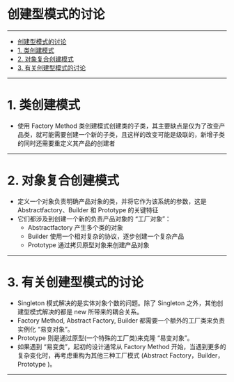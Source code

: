 # 创建型模式的讨论

---

- [创建型模式的讨论](#创建型模式的讨论)
- [1. 类创建模式](#1-类创建模式)
- [2. 对象复合创建模式](#2-对象复合创建模式)
- [3. 有关创建型模式的讨论](#3-有关创建型模式的讨论)

---
# 1. 类创建模式

- 使用 Factory Method 类创建模式创建类的子类，其主要缺点是仅为了改变产品类，就可能需要创建一个新的子类，且这样的改变可能是级联的，新增子类的同时还需要重定义其产品的创建者

---
# 2. 对象复合创建模式

- 定义一个对象负责明确产品对象的类，并将它作为该系统的参数，这是 Abstractfactory、Builder 和 Prototype 的关键特征
- 它们都涉及到创建一个新的负责产品对象的 “工厂对象”：
  - Abstractfactory 产生多个类的对象
  - Builder 使用一个相对复杂的协议，逐步创建一个复杂产品
  - Prototype 通过拷贝原型对象来创建产品对象

---
# 3. 有关创建型模式的讨论

- Singleton 模式解决的是实体对象个数的问题。除了 Singleton 之外，其他创建型模式解决的都是 new 所带来的耦合关系。
- Factory Method, Abstract Factory, Builder 都需要一个额外的工厂类来负责实例化 “易变对象”。
- Prototype 则是通过原型(一个特殊的工厂类)来克隆 “易变对象”。
- 如果遇到 “易变类”，起初的设计通常从 Factory Method 开始，当遇到更多的复杂变化时，再考虑重构为其他三种工厂模式 (Abstract Factory，Builder，Prototype )。

---